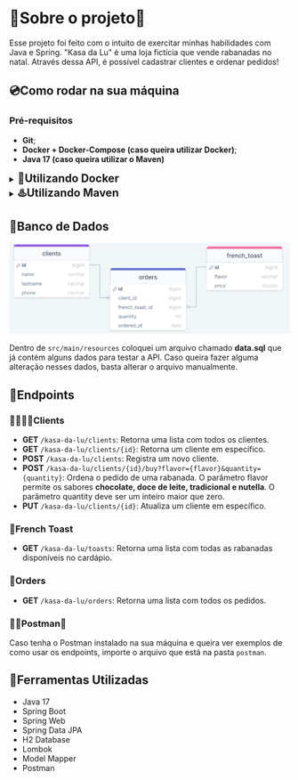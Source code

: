 # 🎅‍Sobre o projeto🎄

Esse projeto foi feito com o intuito de exercitar minhas habilidades com Java e Spring.
"Kasa da Lu" é uma loja fictícia que vende rabanadas no natal. Através dessa API, é possível cadastrar clientes e 
ordenar pedidos!

## 💿Como rodar na sua máquina

### Pré-requisitos

- **Git**;
- **Docker + Docker-Compose (caso queira utilizar Docker)**;
- **Java 17 (caso queira utilizar o Maven)**

<details>
    <summary><b style="font-size:1.4em;">🐳Utilizando Docker</b></summary>

```shell
# Clone o repositório na sua máquina
$ git clone https://github.com/lleonardus/kasa-da-lu.git

# Abra a pasta do projeto
$ cd kasa-da-lu

# Inicie o projeto usando Docker
$ docker-compose up
```

Após esse processo, a API vai estar rodando em **http://localhost:8080**.

</details>

<details>
    <summary><b style="font-size:1.4em;">♨️Utilizando Maven</b></summary>

```shell
# Clone o repositório na sua máquina
$ git clone https://github.com/lleonardus/kasa-da-lu.git

# Abra a pasta do projeto
$ cd kasa-da-lu

# Inicie o projeto usando Maven
$ ./mvnw spring-boot:run
```

Após esse processo, a API vai estar rodando em **http://localhost:8080**
e o banco de dados (H2 database) pode ser acessado em **http://localhost:8080/h2-console/**

</details>

## 💾Banco de Dados

![diagrama](images/diagrama.png)

Dentro de `src/main/resources` coloquei um arquivo chamado **data.sql** que já contém alguns dados
para testar a API. Caso queira fazer alguma alteração nesses dados, basta alterar o arquivo manualmente.

## 🎯Endpoints

### 👨‍👩‍👧‍👦Clients

- **GET** `/kasa-da-lu/clients`: Retorna uma lista com todos os clientes.
- **GET** `/kasa-da-lu/clients/{id}`: Retorna um cliente em específico.
- **POST** `/kasa-da-lu/clients`: Registra um novo cliente.
- **POST** `/kasa-da-lu/clients/{id}/buy?flavor={flavor}&quantity={quantity}`: Ordena o pedido de uma rabanada.
O parâmetro flavor permite os sabores **chocolate, doce de leite, tradicional e nutella**. O parâmetro quantity deve ser um inteiro maior que zero.
- **PUT** `/kasa-da-lu/clients/{id}`: Atualiza um cliente em específico.

### 🍞French Toast

- **GET** `/kasa-da-lu/toasts`: Retorna uma lista com todas as rabanadas disponíveis no cardápio.

### 📜Orders

- **GET** `/kasa-da-lu/orders`: Retorna uma lista com todos os pedidos.

### 👨‍🚀Postman🚀
Caso tenha o Postman instalado na sua máquina e queira ver exemplos de como usar os endpoints,
importe o arquivo que está na pasta `postman`.

## 🧰Ferramentas Utilizadas

- Java 17
- Spring Boot
- Spring Web
- Spring Data JPA
- H2 Database
- Lombok
- Model Mapper
- Postman